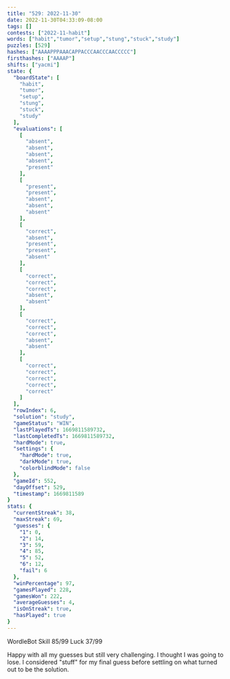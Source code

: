 ```yaml
---
title: "529: 2022-11-30"
date: 2022-11-30T04:33:09-08:00
tags: []
contests: ["2022-11-habit"]
words: ["habit","tumor","setup","stung","stuck","study"]
puzzles: [529]
hashes: ["AAAAPPPAAACAPPACCCAACCCAACCCCC"]
firsthashes: ["AAAAP"]
shifts: ["yacmi"]
state: {
  "boardState": [
    "habit",
    "tumor",
    "setup",
    "stung",
    "stuck",
    "study"
  ],
  "evaluations": [
    [
      "absent",
      "absent",
      "absent",
      "absent",
      "present"
    ],
    [
      "present",
      "present",
      "absent",
      "absent",
      "absent"
    ],
    [
      "correct",
      "absent",
      "present",
      "present",
      "absent"
    ],
    [
      "correct",
      "correct",
      "correct",
      "absent",
      "absent"
    ],
    [
      "correct",
      "correct",
      "correct",
      "absent",
      "absent"
    ],
    [
      "correct",
      "correct",
      "correct",
      "correct",
      "correct"
    ]
  ],
  "rowIndex": 6,
  "solution": "study",
  "gameStatus": "WIN",
  "lastPlayedTs": 1669811589732,
  "lastCompletedTs": 1669811589732,
  "hardMode": true,
  "settings": {
    "hardMode": true,
    "darkMode": true,
    "colorblindMode": false
  },
  "gameId": 552,
  "dayOffset": 529,
  "timestamp": 1669811589
}
stats: {
  "currentStreak": 38,
  "maxStreak": 69,
  "guesses": {
    "1": 0,
    "2": 14,
    "3": 59,
    "4": 85,
    "5": 52,
    "6": 12,
    "fail": 6
  },
  "winPercentage": 97,
  "gamesPlayed": 228,
  "gamesWon": 222,
  "averageGuesses": 4,
  "isOnStreak": true,
  "hasPlayed": true
}
---
```

<!-- more -->
WordleBot
Skill 85/99
Luck 37/99

Happy with all my guesses but still very challenging. I thought I was going to lose. I considered "stuff" for my final guess before settling on what turned out to be the solution. 
